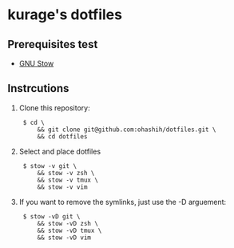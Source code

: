 # kurage's dotfiles

## Prerequisites test

- [GNU Stow]

## Instrcutions

1. Clone this repository:

        $ cd \
            && git clone git@github.com:ohashih/dotfiles.git \
            && cd dotfiles

2. Select and place dotfiles

        $ stow -v git \
            && stow -v zsh \
            && stow -v tmux \
            && stow -v vim

3. If you want to remove the symlinks, just use the -D arguement:

        $ stow -vD git \
            && stow -vD zsh \
            && stow -vD tmux \
            && stow -vD vim

[GNU Stow]: https://www.gnu.org/software/stow/
